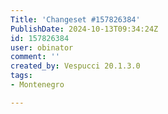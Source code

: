 ```yaml
---
Title: 'Changeset #157826384'
PublishDate: 2024-10-13T09:34:24Z
id: 157826384
user: obinator
comment: ''
created_by: Vespucci 20.1.3.0
tags:
- Montenegro

---
```

